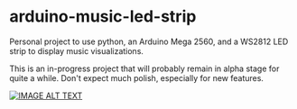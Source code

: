# arduino-music-led-strip
Personal project to use python, an Arduino Mega 2560, and a WS2812 LED strip to display music visualizations.

This is an in-progress project that will probably remain in alpha stage for quite a while. Don't expect much polish, especially for new features.

[![IMAGE ALT TEXT](http://img.youtube.com/vi/TlljjSTBTaE/0.jpg)](http://www.youtube.com/watch?v=TlljjSTBTaE "First visualization for Arduino LED strip music project ")